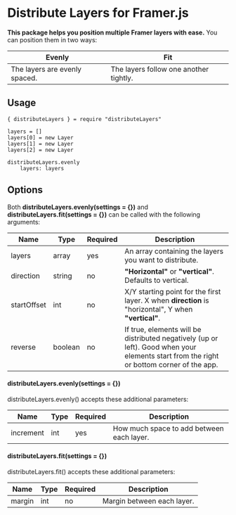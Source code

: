 # Distribute Layers for Framer.js
**This package helps you position multiple Framer layers with ease.** You can position them in two ways:

Evenly | Fit
---|---
The layers are evenly spaced. | The layers follow one another tightly.

## Usage

```
{ distributeLayers } = require "distributeLayers"

layers = []
layers[0] = new Layer
layers[1] = new Layer
layers[2] = new Layer

distributeLayers.evenly
	layers: layers
```

## Options
Both **distributeLayers.evenly(settings = {})** and **distributeLayers.fit(settings = {})** can be called with the following arguments:

Name | Type | Required | Description
---|---|---|---
layers | array | yes | An array containing the layers you want to distribute.
direction | string | no | **"Horizontal"** or **"vertical"**. Defaults to vertical.
startOffset | int | no | X/Y starting point for the first layer. X when **direction** is "horizontal", Y when **"vertical"**.
reverse | boolean | no | If true, elements will be distributed negatively (up or left). Good when your elements start from the right or bottom corner of the app.

#### distributeLayers.evenly(settings = {})
distributeLayers.evenly() accepts these additional parameters:

Name | Type | Required | Description
---|---|---|---
increment | int | yes | How much space to add between each layer.

#### distributeLayers.fit(settings = {})
distributeLayers.fit() accepts these additional parameters:

Name | Type | Required | Description
---|---|---|---
margin | int | no | Margin between each layer.

